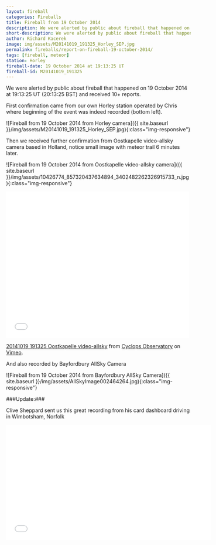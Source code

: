 ```yaml
---
layout: fireball
categories: Fireballs
title: Fireball from 19 October 2014
description: We were alerted by public about fireball that happened on 19 October 2014 at 19:13:25 UT (20:13 BST) and received 10+ reports
short-description: We were alerted by public about fireball that happened on 19 October 2014
author: Richard Kacerek
image: img/assets/M20141019_191325_Horley_SEP.jpg
permalink: fireballs/report-on-fireball-19-october-2014/
tags: [fireball, meteor]
station: Horley
fireball-date: 19 October 2014 at 19:13:25 UT
fireball-id: M20141019_191325
---
```


We were alerted by public about fireball that happened on 19 October 2014 at 19:13:25 UT (20:13:25 BST) and received 10+ reports.

First confirmation came from our own Horley station operated by Chris where beginning of the event was indeed recorded (bottom left).

![Fireball from 19 October 2014 from Horley camera]({{ site.baseurl }}/img/assets/M20141019_191325_Horley_SEP.jpg){:class="img-responsive"}

Then we received further confirmation from Oostkapelle video-allsky camera based in Holland, notice small image with meteor trail 6 minutes later.

![Fireball from 19 October 2014 from Oostkapelle video-allsky camera]({{ site.baseurl }}/img/assets/10426774_857320437634894_3402482262326915733_n.jpg){:class="img-responsive"}

<iframe src="//player.vimeo.com/video/109390708" width="500" height="400" frameborder="0" allowfullscreen="allowfullscreen"></iframe>

<a href="http://vimeo.com/109390708">20141019 191325 Oostkapelle video-allsky</a> from <a href="http://vimeo.com/user6859552">Cyclops Observatory</a> on <a href="https://vimeo.com">Vimeo</a>.

And also recorded by Bayfordbury AllSky Camera

![Fireball from 19 October 2014 from Bayfordbury AllSky Camera]({{ site.baseurl }}/img/assets/AllSkyImage002464264.jpg){:class="img-responsive"}

###Update:###

Clive Sheppard sent us this great recording from his card dashboard driving in Wimbotsham, Norfolk

<iframe src="//www.youtube.com/embed/Txtefim8DpI" width="560" height="315" frameborder="0" allowfullscreen="allowfullscreen"></iframe>
